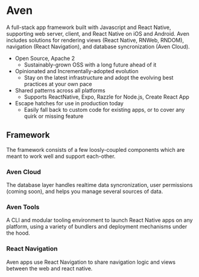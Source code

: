 # Aven

A full-stack app framework built with Javascript and React Native, supporting web server, client, and React Native on iOS and Android. Aven includes solutions for rendering views (React Native, RNWeb, RNDOM), navigation (React Navigation), and database syncronization (Aven Cloud).

- Open Source, Apache 2
  - Sustainably-grown OSS with a long future ahead of it
- Opinionated and Incrementally-adopted evolution
  - Stay on the latest infrastructure and adopt the evolving best practices at your own pace
- Shared patterns across all platforms
  - Supports ReactNative, Expo, Razzle for Node.js, Create React App
- Escape hatches for use in production today
  - Easily fall back to custom code for existing apps, or to cover any quirk or missing feature

## Framework

The framework consists of a few loosly-coupled components which are meant to work well and support each-other.

### Aven Cloud

The database layer handles realtime data syncronization, user permissions (coming soon), and helps you manage several sources of data.

### Aven Tools

A CLI and modular tooling environment to launch React Native apps on any platform, using a variety of bundlers and deployment mechanisms under the hood.

### React Navigation

Aven apps use React Navigation to share navigation logic and views between the web and react native.
